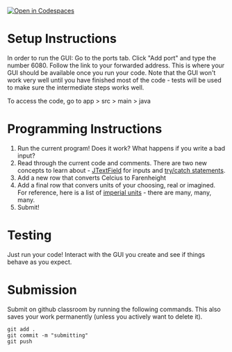 [![Open in Codespaces](https://classroom.github.com/assets/launch-codespace-2972f46106e565e64193e422d61a12cf1da4916b45550586e14ef0a7c637dd04.svg)](https://classroom.github.com/open-in-codespaces?assignment_repo_id=20589915)
# Setup Instructions
In order to run the GUI:
Go to the ports tab. Click "Add port" and type the number 6080.
Follow the link to your forwarded address. This is where your GUI should be available once you run your code. Note that the GUI won't work very well until you have finished most of the code - tests will be used to make sure the intermediate steps works well. 

To access the code, go to app > src > main > java


# Programming Instructions

1. Run the current program! Does it work? What happens if you write a bad input?
2. Read through the current code and comments. There are two new concepts to learn about - [JTextField](https://www.tutorialspoint.com/swing/swing_jtextfield.htm) for inputs and [try/catch statements](https://www.w3schools.com/java/java_try_catch.asp). 
3. Add a new row that converts Celcius to Farenheight
4. Add a final row that convers units of your choosing, real or imagined. For reference, here is a list of [imperial units](https://en.wikipedia.org/wiki/Imperial_units) - there are many, many, many.
5. Submit!

# Testing
Just run your code! Interact with the GUI you create and see if things behave as you expect. 

# Submission
 Submit on github classroom by running the following commands. This also saves your work permanently (unless you actively want to delete it). 

```
git add . 
git commit -m "submitting"
git push
```
